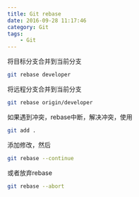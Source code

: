 ```yaml
---
title: Git rebase
date: 2016-09-28 11:17:46
category: Git
tags: 
    - Git
---
```


将目标分支合并到当前分支
```sh
git rebase developer
```

将远程分支合并到当前分支
```sh
git rebase origin/developer
```

如果遇到冲突，rebase中断，解决冲突，使用
```sh
git add .
```
添加修改，然后
```sh
git rebase --continue
```
或者放弃rebase
```sh
git rebase --abort
```
